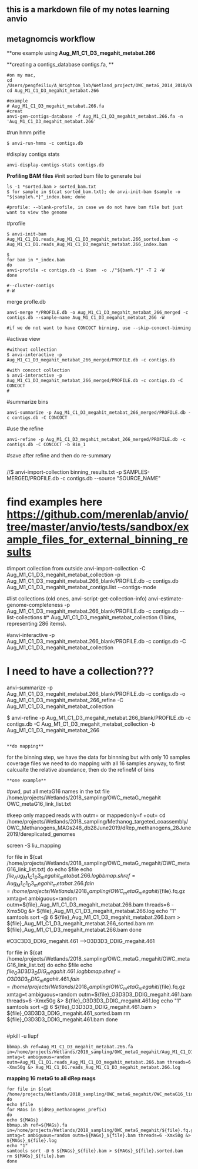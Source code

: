 ## this is a markdown file of my notes learning anvio

## metagnomcis workflow

**one example using 
**Aug_M1_C1_D3_megahit_metabat.266**

**creating a contigs_database contigs.fa, **

```
#on my mac, 
cd /Users/pengfeiliu/A_Wrighton_lab/Wetland_project/OWC_metaG_2014_2018/OWC_wetland_methanogens_database/anvio_refine_MAGs
cd Aug_M1_C1_D3_megahit_metabat.266

#example
# Aug_M1_C1_D3_megahit_metabat.266.fa
#creat
anvi-gen-contigs-database -f Aug_M1_C1_D3_megahit_metabat.266.fa -n 'Aug_M1_C1_D3_megahit_metabat.266'
```

#run hmm prifle
```
$ anvi-run-hmms -c contigs.db
```

#display contigs stats
```
anvi-display-contigs-stats contigs.db
```

**Profiling BAM files**
#init sorted bam file to generate bai
```
ls -1 *sorted.bam > sorted_bam.txt
$ for sample in $(cat sorted_bam.txt); do anvi-init-bam $sample -o "${sample%.*}"_index.bam; done

#profile: --blank-profile, in case we do not have bam file but just want to view the genome
```

#profile
```
$ anvi-init-bam Aug_M1_C1_D1.reads_Aug_M1_C1_D3_megahit_metabat.266_sorted.bam -o Aug_M1_C1_D1.reads_Aug_M1_C1_D3_megahit_metabat.266_index.bam

$ 
for bam in *_index.bam
do 
anvi-profile -c contigs.db -i $bam  -o ./"${bam%.*}" -T 2 -W
done

#--cluster-contigs
#-W

```

merge profle.db
```
anvi-merge */PROFILE.db -o Aug_M1_C1_D3_megahit_metabat_266_merged -c contigs.db --sample-name Aug_M1_C1_D3_megahit_metabat_266 -W 

#if we do not want to have CONCOCT binning, use --skip-concoct-binning
```

#activae view
```
#without collection
$ anvi-interactive -p Aug_M1_C1_D3_megahit_metabat_266_merged/PROFILE.db -c contigs.db 

#with concoct collection
$ anvi-interactive -p Aug_M1_C1_D3_megahit_metabat_266_merged/PROFILE.db -c contigs.db -C CONCOCT
#
```

#summarize bins
```
anvi-summarize -p Aug_M1_C1_D3_megahit_metabat_266_merged/PROFILE.db -c contigs.db -C CONCOCT
```

#use the refine 
```
anvi-refine -p Aug_M1_C1_D3_megahit_metabat_266_merged/PROFILE.db -c contigs.db -C CONCOCT -b Bin_1
```

#save after refine and then do re-summary

``` 
```
//$ anvi-import-collection binning_results.txt -p SAMPLES-MERGED/PROFILE.db -c contigs.db --source "SOURCE_NAME"
# find examples here https://github.com/merenlab/anvio/tree/master/anvio/tests/sandbox/example_files_for_external_binning_results

#import collection from outside
anvi-import-collection -C Aug_M1_C1_D3_megahit_metabat_collection -p Aug_M1_C1_D3_megahit_metabat.266_blank/PROFILE.db -c contigs.db Aug_M1_C1_D3_megahit_metabat_contigs.list --contigs-mode

#list collections (old ones, anvi-script-get-collection-info)
 anvi-estimate-genome-completeness -p Aug_M1_C1_D3_megahit_metabat.266_blank/PROFILE.db -c contigs.db --list-collections
#* Aug_M1_C1_D3_megahit_metabat_collection (1 bins, representing 286 items).


#anvi-interactive -p Aug_M1_C1_D3_megahit_metabat.266_blank/PROFILE.db -c contigs.db -C Aug_M1_C1_D3_megahit_metabat_collection


# I need to have a collection???
anvi-summarize -p Aug_M1_C1_D3_megahit_metabat.266_blank/PROFILE.db -c contigs.db -o Aug_M1_C1_D3_megahit_metabat_266_refine -C Aug_M1_C1_D3_megahit_metabat_collection

$ anvi-refine -p Aug_M1_C1_D3_megahit_metabat.266_blank/PROFILE.db -c contigs.db -C Aug_M1_C1_D3_megahit_metabat_collection -b Aug_M1_C1_D3_megahit_metabat_266
```

**do mapping**
```
for the binning step, we have the data for binnning but with only 10 samples coverage files
we need to do mapping with all 16 samples anyway, to first calcualte the relative abundance, then do the refineM of bins
```
**one example**
```
#pwd, put all metaG16 names in the txt file
/home/projects/Wetlands/2018_sampling/OWC_metaG_megahit
OWC_metaG16_link_list.txt


#keep only mapped reads with outm= <file> or mappedonly=f +out= <file>
cd /home/projects/Wetlands/2018_sampling/Methanog_targeted_coassembly/OWC_Methanogens_MAGs248_db28June2019/dRep_methanogens_28June2019/dereplicated_genomes

screen -S liu_mapping


for file in $(cat /home/projects/Wetlands/2018_sampling/OWC_metaG_megahit/OWC_metaG16_link_list.txt)
do 
echo $file
echo ${file}_Aug_M1_C1_D3_megahit_metabat.266.log
bbmap.sh ref=Aug_M1_C1_D3_megahit_metabat.266.fa in=/home/projects/Wetlands/2018_sampling/OWC_metaG_megahit/${file}.fq.gz xmtag=t ambiguous=random outm=${file}_Aug_M1_C1_D3_megahit_metabat.266.bam threads=6 -Xmx50g &> ${file}_Aug_M1_C1_D3_megahit_metabat.266.log
echo "1"
samtools sort -@ 6 ${file}_Aug_M1_C1_D3_megahit_metabat.266.bam > ${file}_Aug_M1_C1_D3_megahit_metabat.266_sorted.bam
rm ${file}_Aug_M1_C1_D3_megahit_metabat.266.bam
done

#O3C3D3_DDIG_megahit.461 -->O3D3D3_DDIG_megahit.461


for file in $(cat /home/projects/Wetlands/2018_sampling/OWC_metaG_megahit/OWC_metaG16_link_list.txt)
do 
echo $file
echo ${file}_O3D3D3_DDIG_megahit.461.log
bbmap.sh ref=O3D3D3_DDIG_megahit.461.fa in=/home/projects/Wetlands/2018_sampling/OWC_metaG_megahit/${file}.fq.gz xmtag=t ambiguous=random outm=${file}_O3D3D3_DDIG_megahit.461.bam threads=6 -Xmx50g &> ${file}_O3D3D3_DDIG_megahit.461.log
echo "1"
samtools sort -@ 6 ${file}_O3D3D3_DDIG_megahit.461.bam > ${file}_O3D3D3_DDIG_megahit.461_sorted.bam
rm ${file}_O3D3D3_DDIG_megahit.461.bam
done
```

```
#pkill -u liupf
```
bbmap.sh ref=Aug_M1_C1_D3_megahit_metabat.266.fa in=/home/projects/Wetlands/2018_sampling/OWC_metaG_megahit/Aug_M1_C1_D1.reads.fq.gz xmtag=t ambiguous=random outm=Aug_M1_C1_D1.reads_Aug_M1_C1_D3_megahit_metabat.266.bam threads=6 -Xmx50g &> Aug_M1_C1_D1.reads_Aug_M1_C1_D3_megahit_metabat.266.log
```

**mapping 16 metaG to all dRep mags**
```
for file in $(cat /home/projects/Wetlands/2018_sampling/OWC_metaG_megahit/OWC_metaG16_link_list.txt)
do 
echo $file
for MAGs in $(dRep_methanogens_prefix)
do
echo ${MAGs}
bbmap.sh ref=${MAGs}.fa in=/home/projects/Wetlands/2018_sampling/OWC_metaG_megahit/${file}.fq.gz xmtag=t ambiguous=random outm=${MAGs}_${file}.bam threads=6 -Xmx50g &> ${MAGs}_${file}.log
echo "1"
samtools sort -@ 6 ${MAGs}_${file}.bam > ${MAGs}_${file}.sorted.bam
rm ${MAGs}_${file}.bam
done
```


